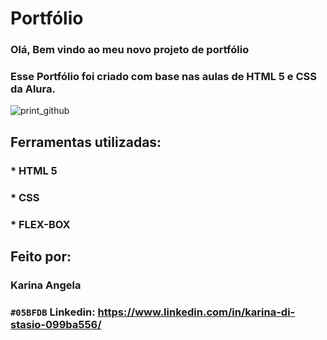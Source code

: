 # Portfólio 
### Olá, Bem vindo ao meu novo projeto de portfólio
### Esse Portfólio foi criado com base nas aulas de HTML 5 e CSS da Alura.
![print_github](https://github.com/k-asx/portfolio/assets/106497755/14e9ef3b-f10c-4e16-b204-2abfcfd4ef5f)
## Ferramentas utilizadas:

### * HTML 5
### * CSS
### * FLEX-BOX

## Feito por:

### Karina Angela
### `#05BFDB` Linkedin: https://www.linkedin.com/in/karina-di-stasio-099ba556/

